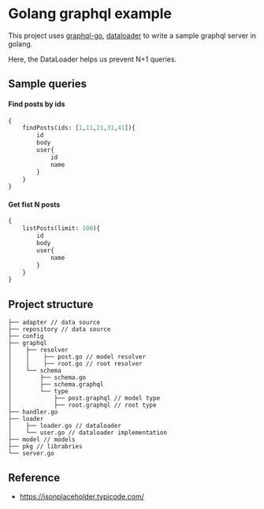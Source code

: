 # Golang graphql example
This project uses [graphql-go](github.com/graph-gophers/graphql-go), [dataloader](github.com/graph-gophers/dataloader) to write a sample graphql server in golang.

Here, the DataLoader helps us prevent N+1 queries.

## Sample queries
#### Find posts by ids
```graphql
{
    findPosts(ids: [1,11,21,31,41]){
        id
        body
        user{
            id
            name
        }
    }
}
```

#### Get fist N posts
```graphql
{
    listPosts(limit: 100){
        id
        body
        user{
            name
        }
    }
}
```

## Project structure
```
├── adapter // data source
├── repository // data source
├── config
├── graphql
│    ├── resolver
│    │    ├── post.go // model resolver
│    │    ├── root.go // root resolver
│    └── schema
│        ├── schema.go
│        ├── schema.graphql
│        └── type
│            ├── post.graphql // model type
│            ├── root.graphql // root type
├── handler.go
├── loader
│    ├── loader.go // dataloader
│    └── user.go // dataloader implementation
├── model // models
├── pkg // librabries
└── server.go

```

## Reference
- https://jsonplaceholder.typicode.com/